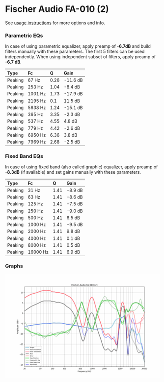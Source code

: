# Fischer Audio FA-010 (2)
See [usage instructions](https://github.com/jaakkopasanen/AutoEq#usage) for more options and info.

### Parametric EQs
In case of using parametric equalizer, apply preamp of **-6.7dB** and build filters manually
with these parameters. The first 5 filters can be used independently.
When using independent subset of filters, apply preamp of **-6.7 dB**.

| Type    | Fc      |    Q | Gain     |
|:--------|:--------|:-----|:---------|
| Peaking | 67 Hz   | 0.26 | -11.6 dB |
| Peaking | 253 Hz  | 1.04 | -8.4 dB  |
| Peaking | 1001 Hz | 1.73 | -17.9 dB |
| Peaking | 2195 Hz | 0.1  | 11.5 dB  |
| Peaking | 5638 Hz | 1.24 | -15.1 dB |
| Peaking | 365 Hz  | 3.35 | -2.3 dB  |
| Peaking | 537 Hz  | 4.55 | 4.8 dB   |
| Peaking | 779 Hz  | 4.42 | -2.6 dB  |
| Peaking | 6950 Hz | 6.36 | 3.8 dB   |
| Peaking | 7969 Hz | 2.68 | -2.5 dB  |

### Fixed Band EQs
In case of using fixed band (also called graphic) equalizer, apply preamp of **-8.3dB**
(if available) and set gains manually with these parameters.

| Type    | Fc       |    Q | Gain    |
|:--------|:---------|:-----|:--------|
| Peaking | 31 Hz    | 1.41 | -8.9 dB |
| Peaking | 63 Hz    | 1.41 | -8.6 dB |
| Peaking | 125 Hz   | 1.41 | -7.5 dB |
| Peaking | 250 Hz   | 1.41 | -9.0 dB |
| Peaking | 500 Hz   | 1.41 | 6.5 dB  |
| Peaking | 1000 Hz  | 1.41 | -9.5 dB |
| Peaking | 2000 Hz  | 1.41 | 9.8 dB  |
| Peaking | 4000 Hz  | 1.41 | 0.1 dB  |
| Peaking | 8000 Hz  | 1.41 | 0.5 dB  |
| Peaking | 16000 Hz | 1.41 | 6.9 dB  |

### Graphs
![](./Fischer%20Audio%20FA-010%20(2).png)
